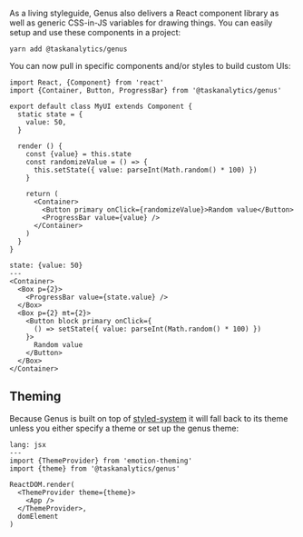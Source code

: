 As a living styleguide, Genus also delivers a React component library as well as generic CSS-in-JS variables for drawing things. You can easily setup and use these components in a project:

```code|lang-bash,span-3
yarn add @taskanalytics/genus
```

You can now pull in specific components and/or styles to build custom UIs:

```code|lang-javascript,span-4
import React, {Component} from 'react'
import {Container, Button, ProgressBar} from '@taskanalytics/genus'

export default class MyUI extends Component {
  static state = {
    value: 50,
  }

  render () {
    const {value} = this.state
    const randomizeValue = () => {
      this.setState({ value: parseInt(Math.random() * 100) })
    }

    return (
      <Container>
        <Button primary onClick={randomizeValue}>Random value</Button>
        <ProgressBar value={value} />
      </Container>
    )
  }
}
```

```react|span-2
state: {value: 50}
---
<Container>
  <Box p={2}>
    <ProgressBar value={state.value} />
  </Box>
  <Box p={2} mt={2}>
    <Button block primary onClick={
      () => setState({ value: parseInt(Math.random() * 100) })
    }>
      Random value
    </Button>
  </Box>
</Container>
```

## Theming

Because Genus is built on top of [styled-system](http://jxnblk.com/styled-system) it will fall back to its theme unless you either specify a theme or set up the genus theme:

```code
lang: jsx
---
import {ThemeProvider} from 'emotion-theming'
import {theme} from '@taskanalytics/genus'

ReactDOM.render(
  <ThemeProvider theme={theme}>
    <App />
  </ThemeProvider>,
  domElement
)
```

